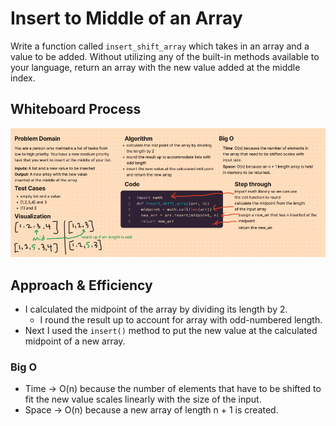 # Insert to Middle of an Array
Write a function called `insert_shift_array` which takes in an array and a value to be added. Without utilizing any of the built-in methods available to your language, return an array with the new value added at the middle index.

## Whiteboard Process
![](insert_shift_array.png)

## Approach & Efficiency
- I calculated the midpoint of the array by dividing its length by 2.
  - I round the result up to account for array with odd-numbered length.
- Next I used the `insert()` method to put the new value at the calculated midpoint of a new array.

### Big O
- Time -> O(n) because the number of elements that have to be shifted to fit the new value scales linearly with the size of the input.
- Space -> O(n) because a new array of length n + 1 is created.
